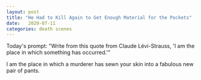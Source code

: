 ```yaml
---
layout: post
title: "He Had to Kill Again to Get Enough Material for the Pockets"
date:   2020-07-11
categories: death scenes
---
```

Today's prompt: "Write from this quote from Claude Lévi-Strauss, 'I am the place in which something has occurred.'"

I am the place in which a murderer has sewn your skin into a fabulous new pair of pants.
